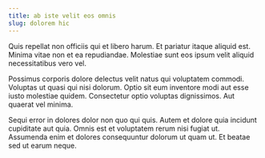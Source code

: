 ```yaml
---
title: ab iste velit eos omnis
slug: dolorem hic
---
```


Quis repellat non officiis qui et libero harum. Et pariatur itaque aliquid est. Minima vitae non et ea repudiandae. Molestiae sunt eos ipsum velit aliquid necessitatibus vero vel.

Possimus corporis dolore delectus velit natus qui voluptatem commodi. Voluptas ut quasi qui nisi dolorum. Optio sit eum inventore modi aut esse iusto molestiae quidem. Consectetur optio voluptas dignissimos. Aut quaerat vel minima.

Sequi error in dolores dolor non quo qui quis. Autem et dolore quia incidunt cupiditate aut quia. Omnis est et voluptatem rerum nisi fugiat ut. Assumenda enim et dolores consequuntur dolorum ut quam ut. Et beatae sed ut earum neque.
